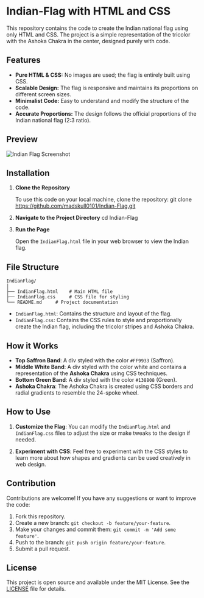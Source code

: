 # Indian-Flag with HTML and CSS

This repository contains the code to create the Indian national flag using only HTML and CSS. The project is a simple representation of the tricolor with the Ashoka Chakra in the center, designed purely with code.


## Features

- **Pure HTML & CSS:** No images are used; the flag is entirely built using CSS.
- **Scalable Design:** The flag is responsive and maintains its proportions on different screen sizes.
- **Minimalist Code:** Easy to understand and modify the structure of the code.
- **Accurate Proportions:** The design follows the official proportions of the Indian national flag (2:3 ratio).

## Preview

![Indian Flag Screenshot](https://github.com/user-attachments/assets/b7f22bc7-7df8-4590-85a1-cf25f382567b)


## Installation

1. **Clone the Repository**

   To use this code on your local machine, clone the repository:
   git clone https://github.com/madskull0101/Indian-Flag.git
   

2. **Navigate to the Project Directory**
   cd Indian-Flag

3. **Run the Page**

   Open the `IndianFlag.html` file in your web browser to view the Indian flag.

## File Structure

```plaintext
IndianFlag/
│
├── IndianFlag.html    # Main HTML file
├── IndianFlag.css     # CSS file for styling
└── README.md     # Project documentation
```

- `IndianFlag.html`: Contains the structure and layout of the flag.
- `IndianFlag.css`: Contains the CSS rules to style and proportionally create the Indian flag, including the tricolor stripes and Ashoka Chakra.

## How it Works

- **Top Saffron Band**: A div styled with the color `#FF9933` (Saffron).
- **Middle White Band**: A div styled with the color white and contains a representation of the **Ashoka Chakra** using CSS techniques.
- **Bottom Green Band**: A div styled with the color `#138808` (Green).
- **Ashoka Chakra**: The Ashoka Chakra is created using CSS borders and radial gradients to resemble the 24-spoke wheel.

## How to Use

1. **Customize the Flag**:
   You can modify the `IndianFlag.html` and `IndianFlag.css` files to adjust the size or make tweaks to the design if needed.
   
2. **Experiment with CSS**:
   Feel free to experiment with the CSS styles to learn more about how shapes and gradients can be used creatively in web design.

## Contribution

Contributions are welcome! If you have any suggestions or want to improve the code:

1. Fork this repository.
2. Create a new branch: `git checkout -b feature/your-feature`.
3. Make your changes and commit them: `git commit -m 'Add some feature'`.
4. Push to the branch: `git push origin feature/your-feature`.
5. Submit a pull request.

## License

This project is open source and available under the MIT License. See the [LICENSE](LICENSE) file for details.
